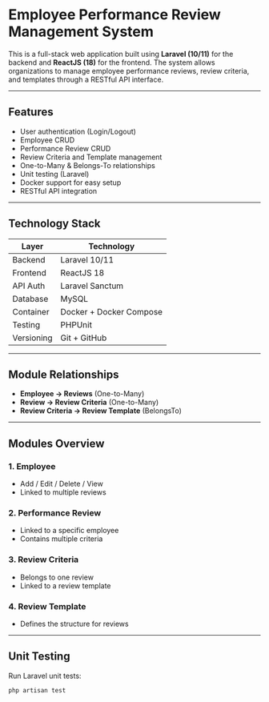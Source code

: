 #  Employee Performance Review Management System

This is a full-stack web application built using **Laravel (10/11)** for the backend and **ReactJS (18)** for the frontend. The system allows organizations to manage employee performance reviews, review criteria, and templates through a RESTful API interface.

---

##  Features

-  User authentication (Login/Logout)
-  Employee CRUD
-  Performance Review CRUD
-  Review Criteria and Template management
-  One-to-Many & Belongs-To relationships
-  Unit testing (Laravel)
-  Docker support for easy setup
-  RESTful API integration

---

##  Technology Stack

| Layer       | Technology     |
|-------------|----------------|
| Backend     | Laravel 10/11  |
| Frontend    | ReactJS 18     |
| API Auth    | Laravel Sanctum|
| Database    | MySQL          |
| Container   | Docker + Docker Compose |
| Testing     | PHPUnit        |
| Versioning  | Git + GitHub   |

---

##  Module Relationships

- **Employee → Reviews** (One-to-Many)
- **Review → Review Criteria** (One-to-Many)
- **Review Criteria → Review Template** (BelongsTo)

---

##  Modules Overview

### 1. **Employee**
- Add / Edit / Delete / View
- Linked to multiple reviews

### 2. **Performance Review**
- Linked to a specific employee
- Contains multiple criteria

### 3. **Review Criteria**
- Belongs to one review
- Linked to a review template

### 4. **Review Template**
- Defines the structure for reviews

---

##  Unit Testing

Run Laravel unit tests:
```bash
php artisan test
